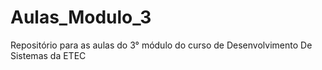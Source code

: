 # Aulas_Modulo_3
Repositório para as aulas do 3° módulo do curso de Desenvolvimento De Sistemas da ETEC
